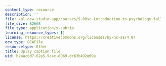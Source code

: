 ```yaml
---
content_type: resource
description: ''
file: /ol-ocw-studio-app/courses/9-00sc-introduction-to-psychology-fall-2011/b24ac6d762a55c4c8069dc63b492e69a_SBrCPDC21f4.vtt
file_size: 82608
file_type: application/x-subrip
learning_resource_types: []
license: https://creativecommons.org/licenses/by-nc-sa/4.0/
ocw_type: OCWFile
resourcetype: Other
title: 3play caption file
uid: b24ac6d7-62a5-5c4c-8069-dc63b492e69a
---
```

